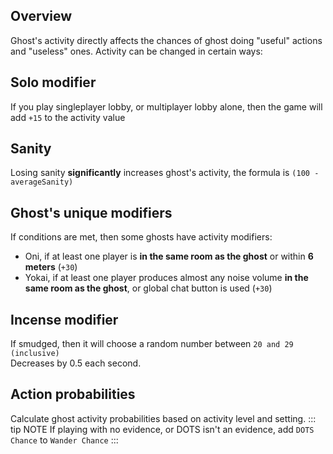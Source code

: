 <script setup>
import Calculator from '../.vitepress/theme/components/Calculator.vue'
</script>

## Overview
Ghost's activity directly affects the chances of ghost doing "useful" actions and "useless" ones. Activity can be changed in certain ways:

## Solo modifier
If you play singleplayer lobby, or multiplayer lobby alone, then the game will add `+15` to the activity value

## Sanity
Losing sanity **significantly** increases ghost's activity, the formula is ```(100 - averageSanity)```

## Ghost's unique modifiers
If conditions are met, then some ghosts have activity modifiers:
- Oni, if at least one player is **in the same room as the ghost** or within **6 meters** (`+30`)
- Yokai, if at least one player produces almost any noise volume **in the same room as the ghost**, or global chat button is used (`+30`)

## Incense modifier
If smudged, then it will choose a random number between `20 and 29 (inclusive)` <br>
Decreases by 0.5 each second.

## Action probabilities

Calculate ghost activity probabilities based on activity level and setting.
::: tip NOTE
If playing with no evidence, or DOTS isn't an evidence, add `DOTS Chance` to `Wander Chance`
:::

<Calculator />
